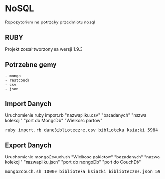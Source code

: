 NoSQL
=====

Repozytorium na potrzeby przedmiotu nosql

RUBY
----

Projekt został tworzony na wersji 1.9.3

Potrzebne gemy
--------------

	- mongo
	- restcouch
	- csv
	- json

Import Danych
--------------

Uruchomienie ruby import.rb "nazwapliku.csv" "bazadanych" "nazwa kolekcji" "port do MongoDb" "Wielkosc partow"

<pre>
ruby import.rb daneBiblioteczne.csv biblioteka ksiazki 5984 10000
</pre>

Export Danych
-------------

Uruchomienie mongo2couch.sh "Wielkosc pakietow" "bazadanych" "nazwa kolekcji" "nazwapliku.json" "port do mongoDb" "port do CouchDb"

<pre>
mongo2couch.sh 10000 biblioteka ksiazki biblioteczne.json 5984 27017
</pre>
